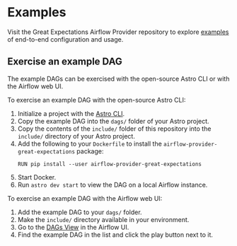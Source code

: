 # Examples

Visit the Great Expectations Airflow Provider repository to explore [examples](https://github.com/klavavej/airflow-provider-great-expectations/tree/docs/great_expectations_provider/example_dags) of end-to-end configuration and usage.

## Exercise an example DAG

The example DAGs can be exercised with the open-source Astro CLI or with the Airflow web UI.

To exercise an example DAG with the open-source Astro CLI:

1. Initialize a project with the [Astro CLI](https://www.astronomer.io/docs/astro/cli/get-started-cli/).
2. Copy the example DAG into the `dags/` folder of your Astro project.
3. Copy the contents of the `include/` folder of this repository into the `include/` directory of your Astro project.
4. Add the following to your `Dockerfile` to install the `airflow-provider-great-expectations` package:
   ```
   RUN pip install --user airflow-provider-great-expectations
   ```
5. Start Docker.
6. Run `astro dev start` to view the DAG on a local Airflow instance.

To exercise an example DAG with the Airflow web UI:

1. Add the example DAG to your `dags/` folder.
2. Make the `include/` directory available in your environment.
3. Go to the [DAGs View](https://airflow.apache.org/docs/apache-airflow/stable/ui.html#dags-view) in the Airflow UI.
4. Find the example DAG in the list and click the play button next to it. 
